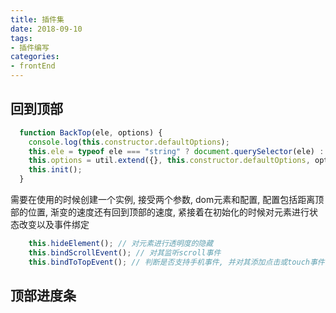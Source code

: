 ```yaml
---
title: 插件集
date: 2018-09-10
tags:
- 插件编写
categories: 
- frontEnd
---
```

## 回到顶部
```js
  function BackTop(ele, options) {
    console.log(this.constructor.defaultOptions);
    this.ele = typeof ele === "string" ? document.querySelector(ele) : ele;
    this.options = util.extend({}, this.constructor.defaultOptions, options);
    this.init();
  }
```
需要在使用的时候创建一个实例, 接受两个参数, dom元素和配置, 配置包括距离顶部的位置, 渐变的速度还有回到顶部的速度,
紧接着在初始化的时候对元素进行状态改变以及事件绑定
```js
    this.hideElement(); // 对元素进行透明度的隐藏
    this.bindScrollEvent(); // 对其监听scroll事件
    this.bindToTopEvent(); // 判断是否支持手机事件, 并对其添加点击或touch事件
```
## 顶部进度条

